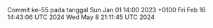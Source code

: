 Commit ke-55 pada tanggal Sun Jan 01 14:00 2023 +0100
Fri Feb 16 14:43:06 UTC 2024
Wed May  8 21:11:45 UTC 2024
